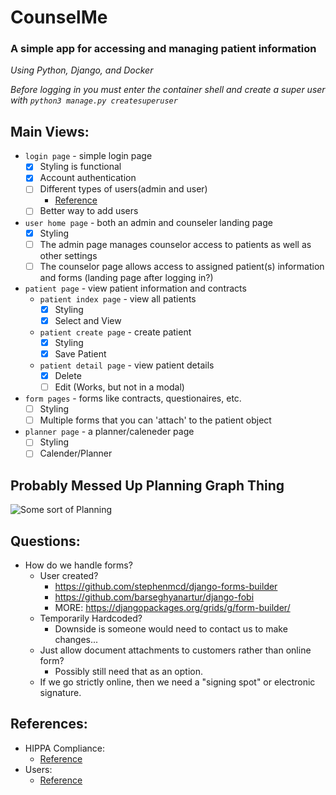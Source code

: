 # CounselMe
### A simple app for accessing and managing patient information
*Using Python, Django, and Docker*

*Before logging in you must enter the container shell and create a super user with `python3 manage.py createsuperuser`*

## Main Views:
* `login page` - simple login page
	* [x] Styling is functional
	* [x] Account authentication
	* [ ] Different types of users(admin and user)
		* [Reference](https://www.geeksforgeeks.org/python-user-groups-custom-permissions-django/)
	* [ ] Better way to add users
* `user home page` - both an admin and counseler landing page
	* [x] Styling
	* [ ] The admin page manages counselor access to patients as well as other settings
	* [ ] The counselor page allows access to assigned patient(s) information and forms (landing page after logging in?)
* `patient page` - view patient information and contracts
	* `patient index page` - view all patients
		* [x] Styling
		* [x] Select and View
	* `patient create page` - create patient
		* [x] Styling
		* [x] Save Patient
	* `patient detail page` - view patient details
		* [x] Delete
		* [ ] Edit (Works, but not in a modal)
* `form pages` - forms like contracts, questionaires, etc.
	* [ ] Styling
	* [ ] Multiple forms that you can 'attach' to the patient object
* `planner page` - a planner/caleneder page
	* [ ] Styling
	* [ ] Calender/Planner

## Probably Messed Up Planning Graph Thing
![Some sort of Planning](https://i.imgur.com/M0EZe2c.png)

## Questions:
* How do we handle forms?
	* User created?
		* https://github.com/stephenmcd/django-forms-builder
		* https://github.com/barseghyanartur/django-fobi
		* MORE: https://djangopackages.org/grids/g/form-builder/
	* Temporarily Hardcoded?
		* Downside is someone would need to contact us to make changes...
	* Just allow document attachments to customers rather than online form?
		* Possibly still need that as an option.
	* If we go strictly online, then we need a "signing spot" or electronic signature.

## References:
* HIPPA Compliance:
	* [Reference](https://devops.com/make-software-hipaa-compliant/)
* Users:
	* [Reference](https://www.geeksforgeeks.org/python-user-groups-custom-permissions-django/)